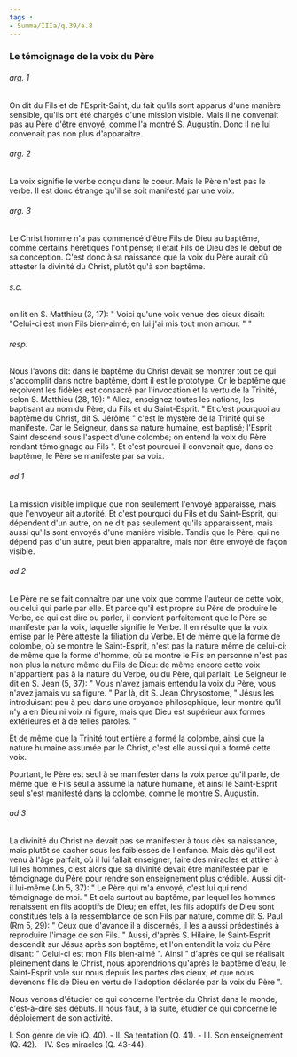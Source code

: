 ```yaml
---
tags : 
- Summa/IIIa/q.39/a.8
---
```


### Le témoignage de la voix du Père

###### arg. 1
On dit du Fils et de l'Esprit-Saint, du fait qu'ils sont apparus d'une manière sensible, qu'ils ont été chargés d'une mission visible. Mais il ne convenait pas au Père d'être envoyé, comme l'a montré S. Augustin. Donc il ne lui convenait pas non plus d'apparaître. 

###### arg. 2
La voix signifie le verbe conçu dans le coeur. Mais le Père n'est pas le verbe. Il est donc étrange qu'il se soit manifesté par une voix. 

###### arg. 3
Le Christ homme n'a pas commencé d'être Fils de Dieu au baptême, comme certains hérétiques l'ont pensé; il était Fils de Dieu dès le début de sa conception. C'est donc à sa naissance que la voix du Père aurait dû attester la divinité du Christ, plutôt qu'à son baptême. 

###### s.c.
on lit en S. Matthieu (3, 17): " Voici qu'une voix venue des cieux disait: "Celui-ci est mon Fils bien-aimé; en lui j'ai mis tout mon amour. " " 

###### resp.
Nous l'avons dit: dans le baptême du Christ devait se montrer tout ce qui s'accomplit dans notre baptême, dont il est le prototype. Or le baptême que reçoivent les fidèles est consacré par l'invocation et la vertu de la Trinité, selon S. Matthieu (28, 19): " Allez, enseignez toutes les nations, les baptisant au nom du Père, du Fils et du Saint-Esprit. " Et c'est pourquoi au baptême du Christ, dit S. Jérôme " c'est le mystère de la Trinité qui se manifeste. Car le Seigneur, dans sa nature humaine, est baptisé; l'Esprit Saint descend sous l'aspect d'une colombe; on entend la voix du Père rendant témoignage au Fils ". Et c'est pourquoi il convenait que, dans ce baptême, le Père se manifeste par sa voix. 

###### ad 1
La mission visible implique que non seulement l'envoyé apparaisse, mais que l'envoyeur ait autorité. Et c'est pourquoi du Fils et du Saint-Esprit, qui dépendent d'un autre, on ne dit pas seulement qu'ils apparaissent, mais aussi qu'ils sont envoyés d'une manière visible. Tandis que le Père, qui ne dépend pas d'un autre, peut bien apparaître, mais non être envoyé de façon visible. 

###### ad 2
Le Père ne se fait connaître par une voix que comme l'auteur de cette voix, ou celui qui parle par elle. Et parce qu'il est propre au Père de produire le Verbe, ce qui est dire ou parler, il convient parfaitement que le Père se manifeste par la voix, laquelle signifie le Verbe. Il en résulte que la voix émise par le Père atteste la filiation du Verbe. Et de même que la forme de colombe, où se montre le Saint-Esprit, n'est pas la nature même de celui-ci; de même que la forme d'homme, où se montre le Fils en personne n'est pas non plus la nature même du Fils de Dieu: de même encore cette voix n'appartient pas à la nature du Verbe, ou du Père, qui parlait. Le Seigneur le dit en S. Jean (5, 37): " Vous n'avez jamais entendu la voix du Père, vous n'avez jamais vu sa figure. " Par là, dit S. Jean Chrysostome, " Jésus les introduisant peu à peu dans une croyance philosophique, leur montre qu'il n'y a en Dieu ni voix ni figure, mais que Dieu est supérieur aux formes extérieures et à de telles paroles. " 

Et de même que la Trinité tout entière a formé la colombe, ainsi que la nature humaine assumée par le Christ, c'est elle aussi qui a formé cette voix. 

Pourtant, le Père est seul à se manifester dans la voix parce qu'il parle, de même que le Fils seul a assumé la nature humaine, et ainsi le Saint-Esprit seul s'est manifesté dans la colombe, comme le montre S. Augustin. 

###### ad 3
La divinité du Christ ne devait pas se manifester à tous dès sa naissance, mais plutôt se cacher sous les faiblesses de l'enfance. Mais dès qu'il est venu à l'âge parfait, où il lui fallait enseigner, faire des miracles et attirer à lui les hommes, c'est alors que sa divinité devait être manifestée par le témoignage du Père pour rendre son enseignement plus crédible. Aussi dit-il lui-même (Jn 5, 37): " Le Père qui m'a envoyé, c'est lui qui rend témoignage de moi. " Et cela surtout au baptême, par lequel les hommes renaissent en fils adoptifs de Dieu; en effet, les fils adoptifs de Dieu sont constitués tels à la ressemblance de son Fils par nature, comme dit S. Paul (Rm 5, 29): " Ceux que d'avance il a discernés, il les a aussi prédestinés à reproduire l'image de son Fils. " Aussi, d'après S. Hilaire, le Saint-Esprit descendit sur Jésus après son baptême, et l'on entendit la voix du Père disant: " Celui-ci est mon Fils bien-aimé ". Ainsi " d'après ce qui se réalisait pleinement dans le Christ, nous apprendrions qu'après le baptême d'eau, le Saint-Esprit vole sur nous depuis les portes des cieux, et que nous devenons fils de Dieu en vertu de l'adoption déclarée par la voix du Père ". 

Nous venons d'étudier ce qui concerne l'entrée du Christ dans le monde, c'est-à-dire ses débuts. Il nous faut, à la suite, étudier ce qui concerne le déploiement de son activité. 

I. Son genre de vie (Q. 40). - Il. Sa tentation (Q. 41). - III. Son enseignement (Q. 42). - IV. Ses miracles (Q. 43-44). 

